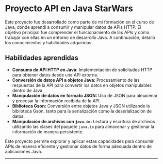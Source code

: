# Proyecto API en Java StarWars

Este proyecto fue desarrollado como parte de mi formación en el curso de Java, donde aprendí a consumir y manipular datos de APIs HTTP. El objetivo principal fue comprender el funcionamiento de las APIs y cómo trabajar con ellas en un entorno de desarrollo Java. A continuación, detallo los conocimientos y habilidades adquiridas:

## Habilidades aprendidas

- **Consumo de API HTTP en Java:** Implementación de solicitudes HTTP para obtener datos desde una API externa.
- **Conversión de datos API a objetos Java:** Procesamiento de las respuestas de la API para convertir los datos en objetos manipulables dentro de Java.
- **Manipulación de datos en formato JSON:** Uso de JSON para almacenar y procesar la información recibida de la API.
- **Biblioteca Gson:** Conversión entre objetos Java y JSON utilizando la biblioteca Gson, tanto para la serialización como la deserialización de datos.
- **Manipulación de archivos con `java.io`:** Lectura y escritura de archivos utilizando las clases del paquete `java.io` para almacenar y gestionar la información de manera persistente.

Este proyecto permite explorar y aplicar estas capacidades para consumir APIs de manera eficiente y gestionar datos de forma adecuada dentro de aplicaciones Java.

---

